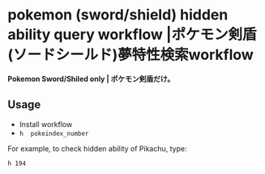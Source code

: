 # pokemon (sword/shield) hidden ability query workflow |ポケモン剣盾(ソードシールド)夢特性検索workflow



**Pokemon Sword/Shiled only |  ポケモン剣盾だけ。**



## Usage

- Install workflow
- `h  pokeindex_number`



For example, to check hidden ability of Pikachu, type:

`h 194`

